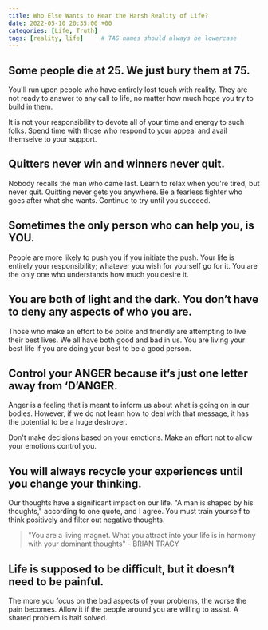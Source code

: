 ```yaml
---
title: Who Else Wants to Hear the Harsh Reality of Life?
date: 2022-05-10 20:35:00 +00
categories: [Life, Truth]
tags: [reality, life]     # TAG names should always be lowercase
---
```


## Some people die at 25. We just bury them at 75.

You'll run upon people who have entirely lost touch with reality. They are not ready to answer to any call to life, no matter how much hope you try to build in them. 

It is not your responsibility to devote all of your time and energy to such folks. Spend time with those who respond to your appeal and avail themselve to your support.

## Quitters never win and winners never quit.

Nobody recalls the man who came last. Learn to relax when you're tired, but never quit. Quitting never gets you anywhere. Be a fearless fighter who goes after what she wants. Continue to try until you succeed.

## Sometimes the only person who can help you, is YOU.

People are more likely to push you if you initiate the push. Your life is entirely your responsibility; whatever you wish for yourself go for it. You are the only one who understands how much you desire it.

## You are both of light and the dark. You don’t have to deny any aspects of who you are.

Those who make an effort to be polite and friendly are attempting to live their best lives. We all have both good and bad in us. You are living your best life if you are doing your best to be a good person.

## Control your ANGER because it’s just one letter away from ‘D’ANGER.

Anger is a feeling that is meant to inform us about what is going on in our bodies. However, if we do not learn how to deal with that message, it has the potential to be a huge destroyer.

Don't make decisions based on your emotions. Make an effort not to allow your emotions control you.

## You will always recycle your experiences until you change your thinking.

Our thoughts have a significant impact on our life. "A man is shaped by his thoughts," according to one quote, and I agree. You must train yourself to think positively and filter out negative thoughts.

> "You are a living magnet. What you attract into your life is in harmony with your dominant thoughts" - BRIAN TRACY

## Life is supposed to be difficult, but it doesn’t need to be painful.

The more you focus on the bad aspects of your problems, the worse the pain becomes. Allow it if the people around you are willing to assist. A shared problem is half solved.
